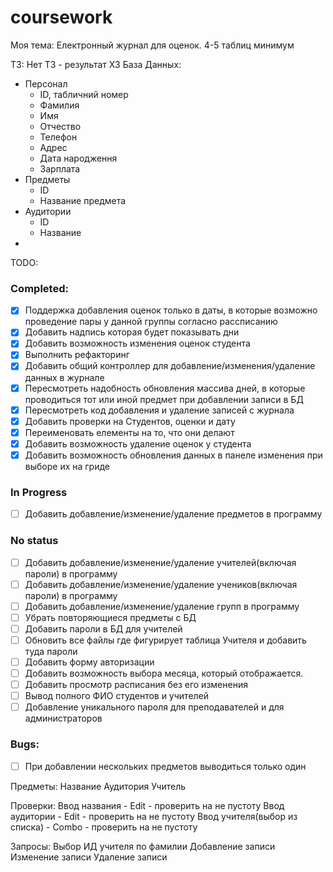 # coursework
Моя тема: Електронный журнал для оценок.
4-5 таблиц минимум

ТЗ: Нет ТЗ - результат ХЗ
База Данных:
  - Персонал
    - ID, табличний номер
    - Фамилия
    - Имя
    - Отчество
    - Телефон
    - Адрес
    - Дата народження
    - Зарплата
  - Предметы
    - ID
    - Название предмета
  - Аудитории
    - ID
    - Название
  - 


TODO:
### Completed:
- [x] Поддержка добавления оценок только в даты, 
  в которые возможно проведение пары у данной группы согласно рассписанию
- [x] Добавить надпись которая будет показывать дни
- [x] Добавить возможность изменения оценок студента
- [x] Выполнить рефакторинг
- [x] Добавить общий контроллер для добавление/изменения/удаление данных в журнале
- [x] Пересмотреть надобность обновления массива дней, 
  в которые проводиться тот или иной предмет при добавлении записи в БД
- [x] Пересмотреть код добавления и удаление записей с журнала
- [x] Добавить проверки на Студентов, оценки и дату
- [x] Переименовать елементы на то, что они делают
- [x] Добавить возможность удаление оценок у студента
- [x] Добавить возможность обновления данных в панеле изменения при выборе их на гриде

### In Progress
- [ ] Добавить добавление/изменение/удаление предметов в программу

### No status
- [ ] Добавить добавление/изменение/удаление учителей(включая пароли) в программу
- [ ] Добавить добавление/изменение/удаление учеников(включая пароли) в программу
- [ ] Добавить добавление/изменение/удаление групп в программу
- [ ] Убрать повторяющиеся предметы с БД
- [ ] Добавить пароли в БД для учителей
- [ ] Обновить все файлы где фигурирует таблица Учителя и добавить туда пароли
- [ ] Добавить форму авторизации
- [ ] Добавить возможность выбора месяца, который отображается.
- [ ] Добавить просмотр расписания без его изменения
- [ ] Вывод полного ФИО студентов и учителей
- [ ] Добавление уникального пароля для преподавателей и для администраторов
### Bugs:
- [ ] При добавлении нескольких предметов выводиться только один

Предметы:
Название
Аудитория
Учитель

<!-- процедура вывода  -->

Проверки:
Ввод названия - Edit - проверить на не пустоту
Ввод аудитории - Edit - проверить на не пустоту
Ввод учителя(выбор из списка) - Combo - проверить на не пустоту

Запросы:
Выбор ИД учителя по фамилии
Добавление записи
Изменение записи
Удаление записи
